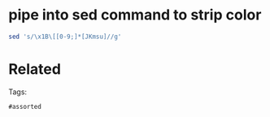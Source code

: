 # pipe into sed command to strip color
```bash
sed 's/\x1B\[[0-9;]*[JKmsu]//g'
```

# Related


Tags:

    #assorted
